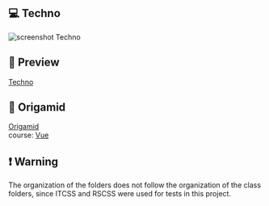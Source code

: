 ## :computer: Techno
![screenshot Techno](https://user-images.githubusercontent.com/31359251/76693089-6f53f480-663e-11ea-8106-47a01d5afd76.png)

## :link: Preview
[Techno](https://techno-beige.now.sh)

## :wolf: Origamid  
[Origamid](https://www.origamid.com)  
course: [Vue](https://www.origamid.com/curso/vue-js-completo/)

## :heavy_exclamation_mark: Warning

The organization of the folders does not follow the organization of the class folders, since ITCSS and RSCSS were used for tests in this project.
